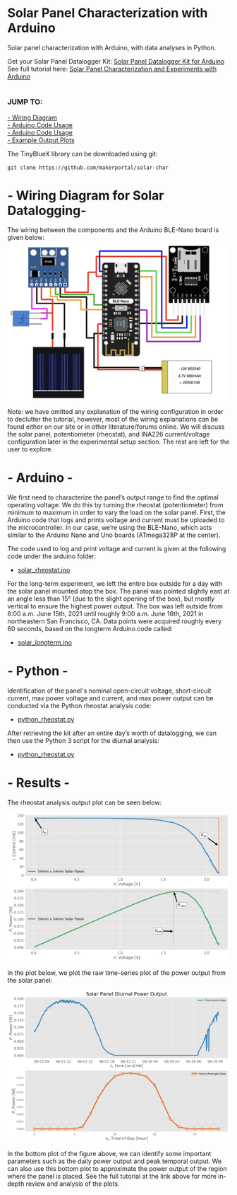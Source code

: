 # Solar Panel Characterization with Arduino
Solar panel characterization with Arduino, with data analyses in Python.

Get your Solar Panel Datalogger Kit: [Solar Panel Datalogger Kit for Arduino](https://makersportal.com/shop/solar-panel-datalogger-kit-for-arduino) <br>
See full tutorial here: [Solar Panel Characterization and Experiments with Arduino](https://makersportal.com/blog/solar-panel-characterization-and-experiments-with-arduino) <br>

# 
### JUMP TO:
<a href="#wiring">- Wiring Diagram</a><br>
<a href="#arduino">- Arduino Code Usage</a><br>
<a href="#python">- Arduino Code Usage</a><br>
<a href="#results">- Example Output Plots</a><br>

The TinyBlueX library can be downloaded using git:

    git clone https://github.com/makerportal/solar-char

<a id="wiring"></a>
# - Wiring Diagram for Solar Datalogging-

The wiring between the components and the Arduino BLE-Nano board is given below:
![Solar Char Wiring](/images/experiment_setup_wiring_github.jpg)

Note: we have omitted any explanation of the wiring configuration in order to declutter the tutorial, however, most of the wiring explanations can be found either on our site or in other literature/forums online. We will discuss the solar panel, potentiometer (rheostat), and INA226 current/voltage configuration later in the experimental setup section. The rest are left for the user to explore.

<a id="arduino"></a>
# - Arduino -

We first need to characterize the panel’s output range to find the optimal operating voltage. We do this by turning the rheostat (potentiometer) from minimum to maximum in order to vary the load on the solar panel. First, the Arduino code that logs and prints voltage and current must be uploaded to the microcontroller. In our case, we’re using the BLE-Nano, which acts similar to the Arduino Nano and Uno boards (ATmega328P at the center). 

The code used to log and print voltage and current is given at the following code under the arduino folder:

- [solar_rheostat.ino](/arduino/solar_rheostat.ino)

For the long-term experiment, we left the entire box outside for a day with the solar panel mounted atop the box. The panel was pointed slightly east at an angle less than 15° (due to the slight opening of the box), but mostly vertical to ensure the highest power output. The box was left outside from 8:00 a.m. June 15th, 2021 until roughly 9:00 a.m. June 16th, 2021 in northeastern San Francisco, CA. Data points were acquired roughly every 60 seconds, based on the longterm Arduino code called:

- [solar_longterm.ino](/arduino/solar_longterm.ino)
    
<a id="python"></a>
# - Python -

Identification of the panel's nominal open-circuit voltage, short-circuit current, max power voltage and current, and max power output can be conducted via the Python rheostat analysis code:

- [python_rheostat.py](/python/python_rheostat.py)

After retrieving the kit after an entire day’s worth of datalogging, we can then use the Python 3 script for the diurnal analysis:

- [python_rheostat.py](/python/python_rheostat.py)

<a id="results"></a>
# - Results -

The rheostat analysis output plot can be seen below: 

![Solar Panel Char Output](images/solar_panel_char_output.png)

In the plot below, we plot the raw time-series plot of the power output from the solar panel:

![Solar Panel Diurnal Plot](images/solar_output_diurnal_profile_github.png)

In the bottom plot of the figure above, we can identify some important parameters such as the daily power output and peak temporal output. We can also use this bottom plot to approximate the power output of the region where the panel is placed. See the full tutorial at the link above for more in-depth review and analysis of the plots.

